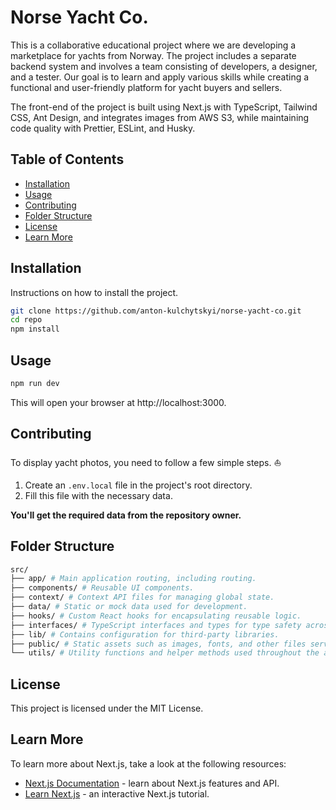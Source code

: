 # Norse Yacht Co.

This is a collaborative educational project where we are developing a marketplace for yachts from Norway. The project includes a separate backend system and involves a team consisting of developers, a designer, and a tester. Our goal is to learn and apply various skills while creating a functional and user-friendly platform for yacht buyers and sellers.

The front-end of the project is built using Next.js with TypeScript, Tailwind CSS, Ant Design, and integrates images from AWS S3, while maintaining code quality with Prettier, ESLint, and Husky.

## Table of Contents

- [Installation](#installation)
- [Usage](#usage)
- [Contributing](#contributing)
- [Folder Structure](#folder-structure)
- [License](#license)
- [Learn More](#learn-more)

## Installation

Instructions on how to install the project.

```bash
git clone https://github.com/anton-kulchytskyi/norse-yacht-co.git
cd repo
npm install
```

## Usage

```bash
npm run dev
```

This will open your browser at http://localhost:3000.

## Contributing

To display yacht photos, you need to follow a few simple steps. ⛵

1. Create an `.env.local` file in the project's root directory.
2. Fill this file with the necessary data.

**You'll get the required data from the repository owner.**

## Folder Structure

```bash
src/
├── app/ # Main application routing, including routing.
├── components/ # Reusable UI components.
├── context/ # Context API files for managing global state.
├── data/ # Static or mock data used for development.
├── hooks/ # Custom React hooks for encapsulating reusable logic.
├── interfaces/ # TypeScript interfaces and types for type safety across the application.
├── lib/ # Contains configuration for third-party libraries.
├── public/ # Static assets such as images, fonts, and other files served directly.
└── utils/ # Utility functions and helper methods used throughout the application.
```

## License

This project is licensed under the MIT License.

## Learn More

To learn more about Next.js, take a look at the following resources:

- [Next.js Documentation](https://nextjs.org/docs) - learn about Next.js features and API.
- [Learn Next.js](https://nextjs.org/learn) - an interactive Next.js tutorial.
